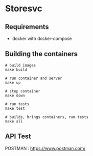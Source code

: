 # Storesvc
## Requirements
* docker with docker-compose

## Building the containers
```shell script
# build images
make build

# run container and server
make up

# stop container
make down

# run tests
make test

# builds, brings containers, run tests
make all
```
## API Test
POSTMAN : https://www.postman.com/
